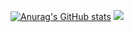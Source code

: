 [![Anurag's GitHub stats](https://github-readme-stats.vercel.app/api?username=gunggme)](https://github.com/anuraghazra/github-readme-stats)
<img src="https://img.shields.io/badge/Sharp-3DDC84?style=flat-square&logo=C#&logoColor=white"/>
